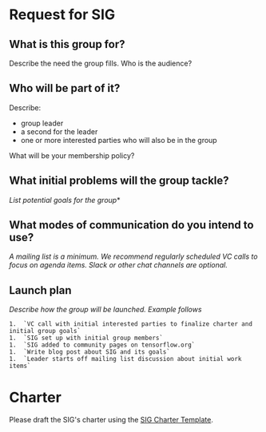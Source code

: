 # Request for SIG

## What is this group for?

Describe the need the group fills. Who is the audience?

## Who will be part of it?

Describe:

* group leader
* a second for the leader
* one or more interested parties who will also be in the group

What will be your membership policy?

## What initial problems will the group tackle?

*List potential goals for the group**

## What modes of communication do you intend to use?

*A mailing list is a minimum. We recommend regularly scheduled VC calls to focus
on agenda items. Slack or other chat channels are optional.*

## Launch plan

*Describe how the group will be launched. Example follows*

```
1.  `VC call with initial interested parties to finalize charter and initial group goals`
1.  `SIG set up with initial group members`
1.  `SIG added to community pages on tensorflow.org`
1.  `Write blog post about SIG and its goals`
1.  `Leader starts off mailing list discussion about initial work items`
```

# Charter

Please draft the SIG's charter using the [SIG Charter Template](SIG-charter.md).


